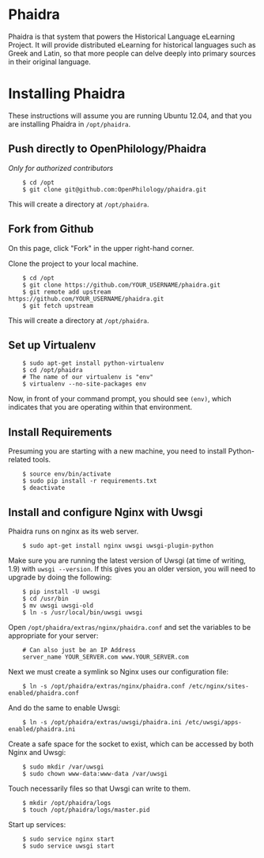 Phaidra
===
Phaidra is that system that powers the Historical Language eLearning Project. It will provide distributed eLearning for historical languages such as Greek and Latin, so that more people can delve deeply into primary sources in their original language.

Installing Phaidra
===
These instructions will assume you are running Ubuntu 12.04, and that you are installing Phaidra in `/opt/phaidra`.

Push directly to OpenPhilology/Phaidra
---
*Only for authorized contributors*

		$ cd /opt
		$ git clone git@github.com:OpenPhilology/phaidra.git

This will create a directory at `/opt/phaidra`. 

Fork from Github
---
On this page, click "Fork" in the upper right-hand corner.

Clone the project to your local machine.

		$ cd /opt
		$ git clone https://github.com/YOUR_USERNAME/phaidra.git
		$ git remote add upstream https://github.com/YOUR_USERNAME/phaidra.git
		$ git fetch upstream

This will create a directory at `/opt/phaidra`. 

Set up Virtualenv
---

		$ sudo apt-get install python-virtualenv 
		$ cd /opt/phaidra
		# The name of our virtualenv is "env"
		$ virtualenv --no-site-packages env

Now, in front of your command prompt, you should see `(env)`, which indicates that you are operating within that environment.

Install Requirements
---
Presuming you are starting with a new machine, you need to install Python-related tools.

		$ source env/bin/activate
		$ sudo pip install -r requirements.txt
		$ deactivate

Install and configure Nginx with Uwsgi
---
Phaidra runs on nginx as its web server.

		$ sudo apt-get install nginx uwsgi uwsgi-plugin-python

Make sure you are running the latest version of Uwsgi (at time of writing, 1.9) with `uwsgi --version`. If this gives you an older version, you will need to upgrade by doing the following:

		$ pip install -U uwsgi
		$ cd /usr/bin
		$ mv uwsgi uwsgi-old
		$ ln -s /usr/local/bin/uwsgi uwsgi

Open `/opt/phaidra/extras/nginx/phaidra.conf` and set the variables to be appropriate for your server:

		# Can also just be an IP Address
		server_name YOUR_SERVER.com www.YOUR_SERVER.com 

Next we must create a symlink so Nginx uses our configuration file:

		$ ln -s /opt/phaidra/extras/nginx/phaidra.conf /etc/nginx/sites-enabled/phaidra.conf

And do the same to enable Uwsgi:

		$ ln -s /opt/phaidra/extras/uwsgi/phaidra.ini /etc/uwsgi/apps-enabled/phaidra.ini

Create a safe space for the socket to exist, which can be accessed by both Nginx and Uwsgi:

		$ sudo mkdir /var/uwsgi
		$ sudo chown www-data:www-data /var/uwsgi

Touch necessarily files so that Uwsgi can write to them.

		$ mkdir /opt/phaidra/logs
		$ touch /opt/phaidra/logs/master.pid

Start up services:

		$ sudo service nginx start
		$ sudo service uwsgi start
